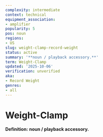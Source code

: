 ```yaml
---
complexity: intermediate
context: technical
equipment_association:
- amplifier
popularity: 5
pos: noun
regions:
- US
slug: weight-clamp-record-weight
status: active
summary: '**noun / playback accessory.**'
term: Weight-Clamp
updated: '2025-10-06'
verification: unverified
aka:
- Record Weight
genres:
- all
---
```


# Weight-Clamp

**Definition:** **noun / playback accessory.**


